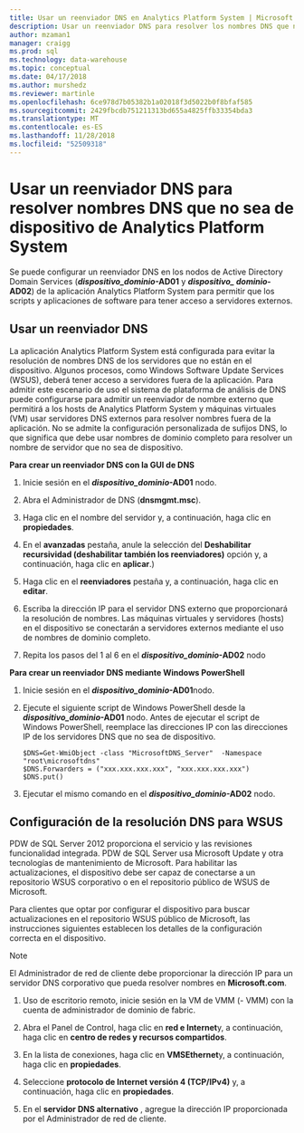 ```yaml
---
title: Usar un reenviador DNS en Analytics Platform System | Microsoft Docs"
description: Usar un reenviador DNS para resolver los nombres DNS que no sea de dispositivo en Analytics Platform System.
author: mzaman1
manager: craigg
ms.prod: sql
ms.technology: data-warehouse
ms.topic: conceptual
ms.date: 04/17/2018
ms.author: murshedz
ms.reviewer: martinle
ms.openlocfilehash: 6ce978d7b05382b1a02018f3d5022b0f8bfaf585
ms.sourcegitcommit: 2429fbcdb751211313bd655a4825ffb33354bda3
ms.translationtype: MT
ms.contentlocale: es-ES
ms.lasthandoff: 11/28/2018
ms.locfileid: "52509318"
---
```

# <a name="use-a-dns-forwarder-to-resolve-non-appliance-dns-names-in-analytics-platform-system"></a>Usar un reenviador DNS para resolver nombres DNS que no sea de dispositivo de Analytics Platform System
Se puede configurar un reenviador DNS en los nodos de Active Directory Domain Services (**_dispositivo\_dominio_-AD01** y  **_dispositivo\_ dominio_-AD02**) de la aplicación Analytics Platform System para permitir que los scripts y aplicaciones de software para tener acceso a servidores externos.  
  
## <a name="ResolveDNS"></a>Usar un reenviador DNS  
La aplicación Analytics Platform System está configurada para evitar la resolución de nombres DNS de los servidores que no están en el dispositivo. Algunos procesos, como Windows Software Update Services (WSUS), deberá tener acceso a servidores fuera de la aplicación. Para admitir este escenario de uso el sistema de plataforma de análisis de DNS puede configurarse para admitir un reenviador de nombre externo que permitirá a los hosts de Analytics Platform System y máquinas virtuales (VM) usar servidores DNS externos para resolver nombres fuera de la aplicación. No se admite la configuración personalizada de sufijos DNS, lo que significa que debe usar nombres de dominio completo para resolver un nombre de servidor que no sea de dispositivo.  
  
**Para crear un reenviador DNS con la GUI de DNS**  
  
1.  Inicie sesión en el  **_dispositivo\_dominio_-AD01** nodo.  
  
2.  Abra el Administrador de DNS (**dnsmgmt.msc**).  
  
3.  Haga clic en el nombre del servidor y, a continuación, haga clic en **propiedades**.  
  
4.  En el **avanzadas** pestaña, anule la selección del **Deshabilitar recursividad (deshabilitar también los reenviadores)** opción y, a continuación, haga clic en **aplicar**.)  
  
5.  Haga clic en el **reenviadores** pestaña y, a continuación, haga clic en **editar**.  
  
6.  Escriba la dirección IP para el servidor DNS externo que proporcionará la resolución de nombres. Las máquinas virtuales y servidores (hosts) en el dispositivo se conectarán a servidores externos mediante el uso de nombres de dominio completo.  
  
7.  Repita los pasos del 1 al 6 en el  **_dispositivo\_dominio_-AD02** nodo  
  
**Para crear un reenviador DNS mediante Windows PowerShell**  
  
1.  Inicie sesión en el  **_dispositivo\_dominio_-AD01**nodo.  
  
2.  Ejecute el siguiente script de Windows PowerShell desde la  **_dispositivo\_dominio_-AD01** nodo. Antes de ejecutar el script de Windows PowerShell, reemplace las direcciones IP con las direcciones IP de los servidores DNS que no sea de dispositivo.  
  
    ```  
    $DNS=Get-WmiObject -class "MicrosoftDNS_Server"  -Namespace "root\microsoftdns"  
    $DNS.Forwarders = ("xxx.xxx.xxx.xxx", "xxx.xxx.xxx.xxx")  
    $DNS.put()  
    ```  
  
3.  Ejecutar el mismo comando en el  **_dispositivo\_dominio_-AD02** nodo.  
  
## <a name="configuring-dns-resolution-for-wsus"></a>Configuración de la resolución DNS para WSUS  
PDW de SQL Server 2012 proporciona el servicio y las revisiones funcionalidad integrada. PDW de SQL Server usa Microsoft Update y otra tecnologías de mantenimiento de Microsoft. Para habilitar las actualizaciones, el dispositivo debe ser capaz de conectarse a un repositorio WSUS corporativo o en el repositorio público de WSUS de Microsoft.  
  
Para clientes que optar por configurar el dispositivo para buscar actualizaciones en el repositorio WSUS público de Microsoft, las instrucciones siguientes establecen los detalles de la configuración correcta en el dispositivo.  
  
> [!NOTE]  
> El Administrador de red de cliente debe proporcionar la dirección IP para un servidor DNS corporativo que pueda resolver nombres en **Microsoft.com**.  
  
1.  Uso de escritorio remoto, inicie sesión en la VM de VMM (<fabric domain>- VMM) con la cuenta de administrador de dominio de fabric.  
  
2.  Abra el Panel de Control, haga clic en **red e Internet**y, a continuación, haga clic en **centro de redes y recursos compartidos**.  
  
3.  En la lista de conexiones, haga clic en **VMSEthernet**y, a continuación, haga clic en **propiedades**.  
  
4.  Seleccione **protocolo de Internet versión 4 (TCP/IPv4)** y, a continuación, haga clic en **propiedades**.  
  
5.  En el **servidor DNS alternativo** , agregue la dirección IP proporcionada por el Administrador de red de cliente.  
  
<!-- MISSING LINKS ## See Also  
[Common Metadata Query Examples &#40;SQL Server PDW&#41;](../sqlpdw/common-metadata-query-examples-sql-server-pdw.md)  -->  
  
